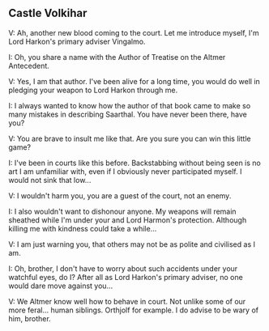 ## Castle Volkihar

V: Ah, another new blood coming to the court. Let me introduce myself, I'm Lord Harkon's primary adviser Vingalmo.

I: Oh, you share a name with the Author of Treatise on the Altmer Antecedent.

V: Yes, I am that author. I've been alive for a long time, you would do well in pledging your weapon to Lord Harkon through me.

I: I always wanted to know how the author of that book came to make so many mistakes in describing Saarthal. You have never been there, have you?

V: You are brave to insult me like that. Are you sure you can win this little game?

I: I've been in courts like this before. Backstabbing without being seen is no art I am unfamiliar with, even if I obviously never participated myself. I would not sink that low...

V: I wouldn't harm you, you are a guest of the court, not an enemy.

I: I also wouldn't want to dishonour anyone. My weapons will remain sheathed while I'm under your and Lord Harmon's protection. Although killing me with kindness could take a while...

V: I am just warning you, that others may not be as polite and civilised as I am.

I: Oh, brother, I don't have to worry about such accidents under your watchful eyes, do I? After all as Lord Harkon's primary adviser, no one would dare move against you...

V: We Altmer know well how to behave in court. Not unlike some of our more feral... human siblings. Orthjolf for example. I do advise to be wary of him, brother.
